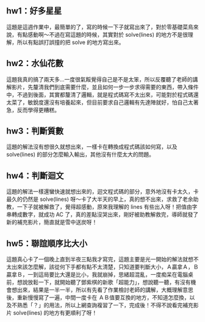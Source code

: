 ## hw1：好多星星
這題是這週作業中，最簡單的了，寫的時候一下子就寫出來了，對於零基礎菜鳥來說，有點感動啊～不過在寫這題的時候，其實對於 solve(lines) 的地方不是很理解，所以有點誤打誤撞的把 solve 的地方寫出來。

## hw2：水仙花數
這題我真的搞了兩天多...一度很氣餒覺得自己是不是太笨，所以反覆聽了老師的講解影片，先釐清我們到底需要什麼，並且如何一步一步求得需要的東西，帶入條件中，不過到後面，其實都釐清了邏輯，就是程式碼寫不太出來，可能對於程式碼還太菜了，敏銳度還沒有培養起來，但目前要求自己邏輯有先達陣就好，怕自己太著急，反而學得更糟糕。

## hw3：判斷質數
這題的解法沒有想很久就想出來，一樣卡在轉換成程式碼該如何寫，以及 solve(lines) 的部分怎麼輸入輸出，其他沒有什麼太大的問題。

## hw4：判斷迴文
這題的解法一樣還蠻快速就想出來的，迴文程式碼的部分，意外地沒有卡太久，卡最久的仍然是 solve(lines) 呀～卡了大半天的早上，真的想不出來，求救了老余助教，一下子就被解救了，覺得超感動，原來我理解的 lines 有些出入呀！把值由字串轉成數字，就成功 AC 了，真的差點沒哭出來，剛好被助教解救完，導師就發了新的補充影片，簡直就是雪中送炭呀！

## hw5：聯誼順序比大小
這題真心卡了一個晚上直到半夜三點我才寫完，這題主要是光一開始的解法就想不太出來該怎麼解，該從何下手都有點不太清楚，只知道要判斷大小，Ａ贏拿Ａ，Ｂ贏拿Ｂ，一到這局要比大還是比小，我就崩掉，思緒超混亂，一度痴呆在電腦桌前，想說放鬆一下，就開始聽了鄧紫棋的新歌「超能力」，想說聽一聽，有沒有機會想出來，結果是一半一半，所以有先看了作業檢討老師的講解，大概理解意思後，重新慢慢寫了一遍，中間一度卡在 ＡＢ值要互換的地方，不知道怎麼換，以及不熟悉「？」的用法，所以上網查詢複習了一下，完成後！不得不說看完補充影片 solve(lines) 的地方有更順利了呀！
